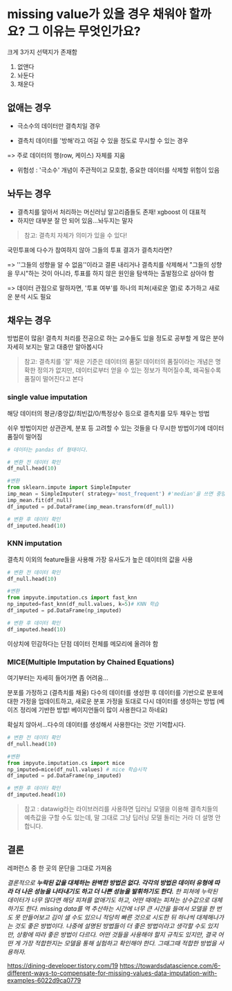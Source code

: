 # missing value가 있을 경우 채워야 할까요? 그 이유는 무엇인가요?

크게 3가지 선택지가 존재함

1. 없앤다
2. 놔둔다
3. 채운다

## 없애는 경우

- 극소수의 데이터만 결측치일 경우

- 결측치 데이터를 '방해'라고 여길 수 있을 정도로 무시할 수 있는 경우

=> 주로 데이터의 행(row, 케이스) 자체를 지움

- 위험성 : '극소수' 개념이 주관적이고 모호함, 중요한 데이터를 삭제할 위험이 있음

## 놔두는 경우

- 결측치를 알아서 처리하는 머신러닝 알고리즘들도 존재! xgboost 이 대표적
- 하지만 대부분 잘 안 되어 있음...놔두지는 말자

> 참고: 결측치 자체가 의미가 있을 수 있다!

국민투표에 다수가 참여하지 않아 그들의 투표 결과가 결측치라면?

=> ''그들의 성향을 알 수 없음''이라고 결론 내리거나 결측치를 삭제해서 "그들의 성향을 무시"하는 것이 아니라, 투표를 하지 않은 원인을 탐색하는 출발점으로 삼아야 함

=> 데이터 관점으로 말하자면, '투표 여부'를 하나의 피쳐(새로운 열)로 추가하고 새로운 분석 시도 필요

## 채우는 경우

방법론이 많음! 결측치 처리를 전공으로 하는 교수들도 있을 정도로 공부할 게 많은 분야
자세히 보지는 말고 대충만 알아봅시다

> 참고: 결측치를 '잘' 채운 기준은 데이터의 품질! 데이터의 품질이라는 개념은 명확한 정의가 없지만, 데이터로부터 얻을 수 있는 정보가 적어질수록, 왜곡될수록 품질이 떨어진다고 본다

### single value imputation

해당 데이터의 평균/중앙값/최빈값/0/특정상수 등으로 결측치를 모두 채우는 방법

쉬우 방법이지만 상관관계, 분포 등 고려할 수 있는 것들을 다 무시한 방법이기에 데이터 품질이 떨어짐

```python
# 데이터는 pandas df 형태이다.

# 변환 전 데이터 확인
df_null.head(10)

#변환
from sklearn.impute import SimpleImputer
imp_mean = SimpleImputer( strategy='most_frequent') #'median'을 쓰면 중앙값사용
imp_mean.fit(df_null)
df_imputed = pd.DataFrame(imp_mean.transform(df_null))

# 변환 후 데이터 확인
df_imputed.head(10)
```



### KNN imputation

결측치 이외의 feature들을 사용해 가장 유사도가 높은 데이터의 값을 사용

```python
# 변환 전 데이터 확인
df_null.head(10)

#변환
from impyute.imputation.cs import fast_knn
np_imputed=fast_knn(df_null.values, k=5)# KNN 학습 
df_imputed = pd.DataFrame(np_imputed)

# 변환 후 데이터 확인
df_imputed.head(10)
```

이상치에 민감하다는 단점
데이터 전체를 메모리에 올려야 함

### MICE(Multiple Imputation by Chained Equations)

여기부터는 자세히 들어가면 좀 어려움...

분포를 가정하고 (결측치를 채울) 다수의 데이터를 생성한 후 데이터를 기반으로 분포에 대한 가정을 업데이트하고, 새로운 분포 가정을 토대로 다시 데이터를 생성하는 방법 (베이즈 정리에 기반한 방법! 베이지언들이 많이 사용한다고 하네요)

확실치 않아서...다수의 데이터를 생성해서 사용한다는 것만 기억합시다.

```python
# 변환 전 데이터 확인
df_null.head(10)

#변환
from impyute.imputation.cs import mice
np_imputed=mice(df_null.values) # mice 학습시작
df_imputed = pd.DataFrame(np_imputed)

# 변환 후 데이터 확인
df_imputed.head(10)
```

> 참고 : datawig라는 라이브러리를 사용하면 딥러닝 모델을 이용해 결측치들의 예측값을 구할 수도 있는데, 말 그대로 그냥 딥러닝 모델 돌리는 거라 더 설명 안 합니다.



## 결론

레퍼런스 중 한 곳의 문단을 그대로 가져옴

_결론적으로 **누락된 값을 대체하는 완벽한 방법은 없다. 각각의 방법은 데이터 유형에 따라 더 나은 성능을 나타내기도 하고 더 나쁜 성능을 발휘하기도 한다.** 한 피쳐에 누락된 데이터가 너무 많다면 해당 피쳐를 없애기도 하고, 어떤 때에는 피쳐는 상수값으로 대체하기도 한다. missing data를 역 추산하는 시간에 너무 큰 시간을 들여서 모델을 한 번도 못 만들어보고 김이 샐 수도 있으니 적당히 빠른 것으로 시도한 뒤 하나씩 대체해나가는 것도 좋은 방법이다. 나중에 설명된 방법들이 더 좋은 방법이라고 생각할 수도 있지만, 상황에 따라 좋은 방법이 다르다. 어떤 것들을 사용해야 할지 규칙도 있지만, 결국 어떤 게 가장 적합한지는 모델을 통해 실험하고 확인해야 한다. 그때그때 적합한 방법을 사용하자._



https://dining-developer.tistory.com/19
https://towardsdatascience.com/6-different-ways-to-compensate-for-missing-values-data-imputation-with-examples-6022d9ca0779

